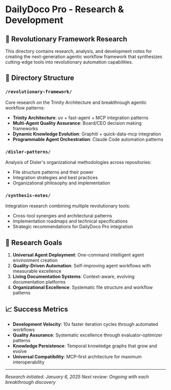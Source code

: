 # DailyDoco Pro - Research & Development

## 🧠 Revolutionary Framework Research

This directory contains research, analysis, and development notes for creating the next-generation agentic workflow framework that synthesizes cutting-edge tools into revolutionary automation capabilities.

## 📁 Directory Structure

### `/revolutionary-framework/`
Core research on the Trinity Architecture and breakthrough agentic workflow patterns:
- **Trinity Architecture**: uv + fast-agent + MCP integration patterns
- **Multi-Agent Quality Assurance**: Board/CEO decision making frameworks
- **Dynamic Knowledge Evolution**: Graphiti + quick-data-mcp integration
- **Programmable Agent Orchestration**: Claude Code automation patterns

### `/disler-patterns/`
Analysis of Disler's organizational methodologies across repositories:
- File structure patterns and their power
- Integration strategies and best practices
- Organizational philosophy and implementation

### `/synthesis-notes/`
Integration research combining multiple revolutionary tools:
- Cross-tool synergies and architectural patterns
- Implementation roadmaps and technical specifications
- Strategic recommendations for DailyDoco Pro integration

## 🎯 Research Goals

1. **Universal Agent Deployment**: One-command intelligent agent environment creation
2. **Quality-Driven Automation**: Self-improving agent workflows with measurable excellence
3. **Living Documentation Systems**: Context-aware, evolving documentation platforms
4. **Organizational Excellence**: Systematic file structure and workflow patterns

## 📈 Success Metrics

- **Development Velocity**: 10x faster iteration cycles through automated workflows
- **Quality Assurance**: Systematic excellence through evaluator-optimizer patterns
- **Knowledge Persistence**: Temporal knowledge graphs that grow and evolve
- **Universal Compatibility**: MCP-first architecture for maximum interoperability

---

*Research initiated: January 6, 2025*
*Next review: Ongoing with each breakthrough discovery*